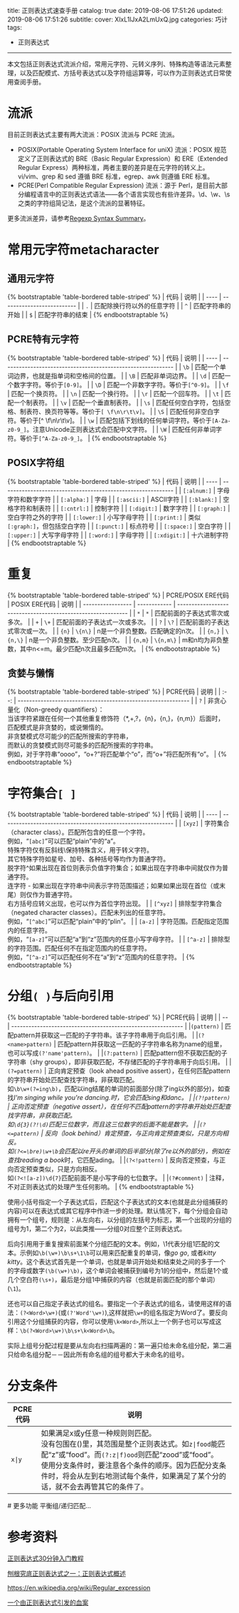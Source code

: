 title: 正则表达式速查手册
catalog: true
date: 2019-08-06 17:51:26
updated: 2019-08-06 17:51:26
subtitle:
cover: XlxL1lJxA2LmUxQ.jpg
categories: 巧计
tags:

- 正则表达式

---
本文包括正则表达式流派介绍，常用元字符、元转义序列、特殊构造等语法元素整理，以及匹配模式、方括号表达式以及字符组运算等，可以作为正则表达式日常使用查阅手册。
<!--more--> 
# 流派
目前正则表达式主要有两大流派：POSIX 流派与 PCRE 流派。
* POSIX(Portable Operating System Interface for uniX) 流派：POSIX 规范定义了正则表达式的 BRE（Basic Regular Expression）和 ERE（Extended Regular Express）两种标准，两者主要的差异是在元字符的转义上。vi/vim、grep 和 sed 遵循 BRE 标准，egrep、awk 则遵循 ERE 标准。
* PCRE(Perl Compatible Regular Expression) 流派：源于 Perl，是目前大部分编程语言中的正则表达式语法——各个语言实现也有些许差异。\d、\w、\s 之类的字符组简记法，是这个流派的显著特征。

更多流派差异，请参考[Regexp Syntax Summary](http://www.greenend.org.uk/rjk/tech/regexp.html)。

# 常用元字符metacharacter
## 通用元字符
{% bootstraptable 'table-bordered table-striped'  %}
| 代码  | 说明                       |
| ---- | -------------------------- |
| `.` | 匹配除换行符以外的任意字符 |
| `^` | 匹配字符串的开始           |
| `$` | 匹配字符串的结束           |
{% endbootstraptable %}

## PCRE特有元字符
{% bootstraptable 'table-bordered table-striped'  %}
| 代码 | 说明                                                         |
| ---- | ------------------------------------------------------------ |
| `\b` | 匹配一个单词边界，也就是指单词和空格间的位置。               |
| `\B` | 匹配非单词边界。                                             |
| `\d` | 匹配一个数字字符。等价于`[0-9]`。                              |
| `\D` | 匹配一个非数字字符。等价于`[^0-9]`。                           |
| `\f` | 匹配一个换页符。                                             |
| `\n` | 匹配一个换行符。                                             |
| `\r` | 匹配一个回车符。                                             |
| `\t` | 匹配一个制表符。                                             |
| `\v` | 匹配一个垂直制表符。                                         |
| `\s` | 匹配任何空白字符，包括空格、制表符、换页符等等。等价于`[ \f\n\r\t\v]`。 |
| `\S` | 匹配任何非空白字符。等价于[^ \f\n\r\t\v]。                   |
| `\w` | 匹配包括下划线的任何单词字符。等价于`[A-Za-z0-9_]`。注意Unicode正则表达式会匹配中文字符。 |
| `\W` | 匹配任何非单词字符。等价于`[^A-Za-z0-9_]`。                |
{% endbootstraptable %}


## POSIX字符组
{% bootstraptable 'table-bordered table-striped'  %}
| 代码 | 说明                                                         |
| ---- | ------------------------------------------------------------ |
| `[:alnum:]` | 字母字符和数字字符 |
| `[:alpha:]` | 字母 |
| `[:ascii:]` | ASCII字符 |
| `[:blank:]` | 空格字符和制表符 |
| `[:cntrl:]` | 控制字符 |
| `[:digit:]` | 数字字符 |
| `[:graph:]` | 空白字符之外的字符 |
| `[:lower:]` | 小写字母字符 |
| `[:print:]` | 类似`[:graph:]`，但包括空白字符 |
| `[:punct:]` | 标点符号 |
| `[:space:]` | 空白字符 |
| `[:upper:]` | 大写字母字符 |
| `[:word:]` | 字母字符 |
| `[:xdigit:]` | 十六进制字符 |
{% endbootstraptable %}

# 重复
{% bootstraptable 'table-bordered table-striped'  %}
| PCRE/POSIX ERE代码 | POSIX ERE代码 | 说明                                                         |
| ----------------- | ------------ | ------------------------------------------------------------ |
|  `*`  |  `*`  | 匹配前面的子表达式零次或多次。 |
|  `+`  |  `\+`  | 匹配前面的子表达式一次或多次。 |
|  `?`  |  `\?`  | 匹配前面的子表达式零次或一次。 |
|  `{n}`  |  `\{n\}`  | n是一个非负整数。匹配确定的n次。 |
|  `{n,}`  |  `\{n,\}`  | n是一个非负整数。至少匹配n次。 |
|  `{n,m}`  |  `\{n,m\}`  | m和n均为非负整数，其中n<=m。最少匹配n次且最多匹配m次。 |
{% endbootstraptable %}

## 贪婪与懒惰
{% bootstraptable 'table-bordered table-striped'  %}
| PCRE代码 | 说明                                                         |
|  :--:  | ------------------------------------------------------------ |
|  `?`  | 非贪心量化（Non-greedy quantifiers）：<br/>当该字符紧跟在任何一个其他重复修饰符（*,+,?，{n}，{n,}，{n,m}）后面时，<br/>匹配模式是非贪婪的，或说懒惰的。<br/>非贪婪模式尽可能少的匹配所搜索的字符串，<br/>而默认的贪婪模式则尽可能多的匹配所搜索的字符串。<br/>例如，对于字符串“oooo”，“o+?”将匹配单个“o”，而“o+”将匹配所有“o”。 |
{% endbootstraptable %}

# 字符集合`[ ]`
{% bootstraptable 'table-bordered table-striped'  %}
| 代码 | 说明                                                         |
| ---- | ------------------------------------------------------------ |
| `[xyz]` | 字符集合（character class）。匹配所包含的任意一个字符。<br/>例如，“`[abc]`”可以匹配“plain”中的“a”。<br/>特殊字符仅有反斜线\保持特殊含义，用于转义字符。<br/>其它特殊字符如星号、加号、各种括号等均作为普通字符。<br/>脱字符^如果出现在首位则表示负值字符集合；如果出现在字符串中间就仅作为普通字符。<br/>连字符 - 如果出现在字符串中间表示字符范围描述；如果如果出现在首位（或末尾）则仅作为普通字符。<br/>右方括号应转义出现，也可以作为首位字符出现。 |
| `[^xyz]` | 排除型字符集合（negated character classes）。匹配未列出的任意字符。<br/>例如，“`[^abc]`”可以匹配“plain”中的“plin”。 |
| `[a-z]` | 字符范围。匹配指定范围内的任意字符。<br/>例如，“`[a-z]`”可以匹配“a”到“z”范围内的任意小写字母字符。 |
| `[^a-z]` | 排除型的字符范围。匹配任何不在指定范围内的任意字符。<br/>例如，“`[^a-z]`”可以匹配任何不在“a”到“z”范围内的任意字符。 |
{% endbootstraptable %}

# 分组`( )`与后向引用

{% bootstraptable 'table-bordered table-striped'  %}
| PCRE代码 | 说明                                                         |
|  --  | ------------------------------------------------------------ |
|`(pattern)`  | 匹配pattern并获取这一匹配的子字符串。该子字符串用于向后引用。 |
|`(?<name>pattern)`  | 匹配pattern并获取这一匹配的子字符串名称为name的组里，也可以写成`(?'name'pattern)`。 |
|`(?:pattern)`  | 匹配pattern但不获取匹配的子字符串（shy groups），即非获取匹配，不存储匹配的子字符串用于向后引用。 |
|`(?=pattern)`  | 正向肯定预查（look ahead positive assert），在任何匹配pattern的字符串开始处匹配查找字符串，非获取匹配。<br/>如`\b\w+(?=ing\b)`，匹配以ing结尾的单词的前面部分(除了ing以外的部分)，如查找*I'm singing while you're dancing.*时，它会匹配sing和danc。 |
|`(?!pattern)`  | 正向否定预查（negative assert），在任何不匹配pattern的字符串开始处匹配查找字符串，非获取匹配。<br/>如`\d{3}(?!\d)`匹配三位数字，而且这三位数字的后面不能是数字。 |
|`(?<=pattern)`  | 反向（look behind）肯定预查，与正向肯定预查类似，只是方向相反。<br/>如`(?<=\bre)\w+\b`会匹配以re开头的单词的后半部分(除了re以外的部分)，例如在查找*reading a book*时，它匹配ading。 |
|`(?<!pattern)`  | 反向否定预查，与正向否定预查类似，只是方向相反。<br/>如`(?<![a-z])\d{7}`匹配前面不是小写字母的七位数字。 |
|`(?#comment)`  | 注释，不对正则表达式的处理产生任何影响。 |
{% endbootstraptable %}

使用小括号指定一个子表达式后，匹配这个子表达式的文本(也就是此分组捕获的内容)可以在表达式或其它程序中作进一步的处理。默认情况下，每个分组会自动拥有一个组号，规则是：从左向右，以分组的左括号为标志，第一个出现的分组的组号为1，第二个为2，以此类推——分组0对应整个正则表达式。

后向引用用于重复搜索前面某个分组匹配的文本。例如，\1代表分组1匹配的文本。示例如`\b(\w+)\b\s+\1\b`可以用来匹配重复的单词，像*go go*, 或者*kitty kitty*。这个表达式首先是一个单词，也就是单词开始处和结束处之间的多于一个的字母或数字`(\b(\w+)\b)`，这个单词会被捕获到编号为1的分组中，然后是1个或几个空白符`(\s+)`，最后是分组1中捕获的内容（也就是前面匹配的那个单词）(`\1`)。

还也可以自己指定子表达式的组名。要指定一个子表达式的组名，请使用这样的语法：`(?<Word>\w+)`(或`(?'Word'\w+)`),这样就把`\w+`的组名指定为Word了。要反向引用这个分组捕获的内容，你可以使用`\k<Word>`,所以上一个例子也可以写成这样：`\b(?<Word>\w+)\b\s+\k<Word>\b`。

实际上组号分配过程是要从左向右扫描两遍的：第一遍只给未命名组分配，第二遍只给命名组分配－－因此所有命名组的组号都大于未命名的组号。


# 分支条件
<div class="table-responsive"><table class="table table-bordered table-striped"><thead><tr><th>PCRE代码</th><th>说明</th></tr></thead><tbody><tr><td><code>x|y</code></td><td>如果满足x或y任意一种规则则匹配。<br/>没有包围在()里，其范围是整个正则表达式。如<code>z|food</code>能匹配“z”或“food”。而<code>(?:z|f)ood</code>则匹配“zood”或“food”。<br>使用分支条件时，要注意各个条件的顺序。因为匹配分支条件时，将会从左到右地测试每个条件，如果满足了某个分的话，就不会去再管其它的条件了。</td></tr></tbody></table></div>
# 更多功能
平衡组/递归匹配...

# 参考资料
[正则表达式30分钟入门教程](https://deerchao.net/tutorials/regex/regex.htm)

[刨根究底正则表达式之一：正则表达式概述](https://www.infoq.cn/article/regular-expressions-introduction-part01)

https://en.wikipedia.org/wiki/Regular_expression

[一个由正则表达式引发的血案](https://zhuanlan.zhihu.com/p/46294360)